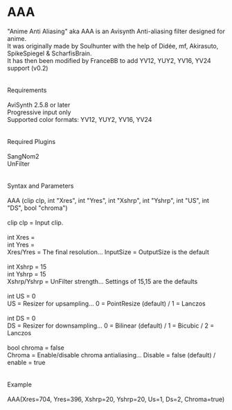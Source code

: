 # AAA
"Anime Anti Aliasing" aka AAA is an Avisynth Anti-aliasing filter designed for anime.
<br>
It was originally made by Soulhunter with the help of Didée, mf, Akirasuto, SpikeSpiegel & ScharfisBrain.
<br>
It has then been modified by FranceBB to add YV12, YUY2, YV16, YV24 support (v0.2)
<br>
<br>
<br>
Requirements
<br>
<br>
AviSynth 2.5.8 or later
<br>
Progressive input only
<br>
Supported color formats: YV12, YUY2, YV16, YV24
<br>
<br>
<br>
Required Plugins
<br>
<br>
SangNom2
<br>
UnFilter
<br>
<br>
<br>
Syntax and Parameters
<br>
<br>
AAA (clip clp, int "Xres", int "Yres", int "Xshrp", int "Yshrp", int "US", int "DS", bool "chroma")
<br>
<br>
clip  clp = Input clip.
<br>
<br>
int  Xres =
<br>
int  Yres =
<br>
Xres/Yres = The final resolution... InputSize = OutputSize is the default
<br>
<br>
int  Xshrp = 15
<br>
int  Yshrp = 15
<br>
Xshrp/Yshrp = UnFilter strength... Settings of 15,15 are the defaults
<br>
<br>
int  US = 0
<br>
US = Resizer for upsampling... 0 = PointResize (default) / 1 = Lanczos
<br>
<br>
int  DS = 0
<br>
DS = Resizer for downsampling... 0 = Bilinear (default) / 1 = Bicubic / 2 = Lanczos
<br>
<br>
bool  chroma = false
<br>
Chroma = Enable/disable chroma antialiasing... Disable = false (default) / enable = true
<br>
<br>
<br>
Example
<br>
<br>
AAA(Xres=704, Yres=396, Xshrp=20, Yshrp=20, Us=1, Ds=2, Chroma=true)
